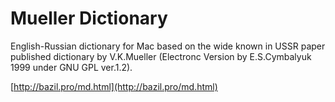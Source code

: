 # Mueller Dictionary

English-Russian dictionary for Mac based on the wide known in USSR paper published dictionary
by V.K.Mueller (Electronc Version by E.S.Cymbalyuk 1999 under GNU GPL ver.1.2).

[http://bazil.pro/md.html](http://bazil.pro/md.html)